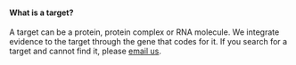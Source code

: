 #### What is a target?

A target can be a protein, protein complex or RNA molecule. We integrate evidence to the target through the gene that codes for it. If you search for a target and cannot find it, please [email us](mailto:support@targetvalidation.org).

